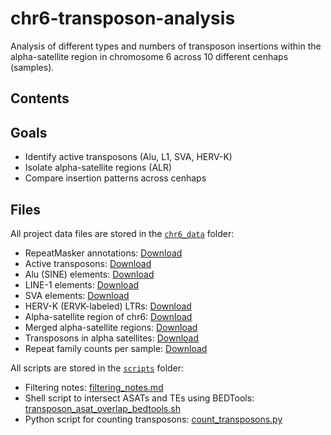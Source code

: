# chr6-transposon-analysis
Analysis of different types and numbers of transposon insertions within the alpha-satellite region in chromosome 6 across 10 different cenhaps (samples). 

## Contents

## Goals

- Identify active transposons (Alu, L1, SVA, HERV-K)
- Isolate alpha-satellite regions (ALR)
- Compare insertion patterns across cenhaps

## Files

All project data files are stored in the [`chr6_data`](chr6_data/) folder:

- RepeatMasker annotations: [Download](chr6_data/RepeatMasker.filtered.bed)
- Active transposons: [Download](chr6_data/active_transposons.bed)
- Alu (SINE) elements: [Download](chr6_data/Alu_elements.bed)
- LINE-1 elements: [Download](chr6_data/L1_elements.bed)
- SVA elements: [Download](chr6_data/SVA_elements.bed)
- HERV-K (ERVK-labeled) LTRs: [Download](chr6_data/HERVK.bed)
- Alpha-satellite region of chr6: [Download](chr6_data/alpha_satellite.bed)
- Merged alpha-satellite regions: [Download](chr6_data/alpha_satellite_merged.bed)
- Transposons in alpha satellites: [Download](chr6_data/transposons_in_asat.bed)
- Repeat family counts per sample: [Download](chr6_data/repeat_family_counts_per_sample.csv)

All scripts are stored in the [`scripts`](scripts/) folder:

- Filtering notes: [filtering_notes.md](scripts/filtering_notes.md)
- Shell script to intersect ASATs and TEs using BEDTools: [transposon_asat_overlap_bedtools.sh](scripts/transposon_asat_overlap_bedtools.sh)
- Python script for counting transposons: [count_transposons.py](scripts/count_transposons.py)
